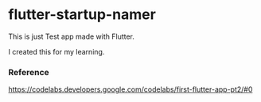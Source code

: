 # flutter-startup-namer

This is just Test app made with Flutter.

I created this for my learning.



### Reference

https://codelabs.developers.google.com/codelabs/first-flutter-app-pt2/#0